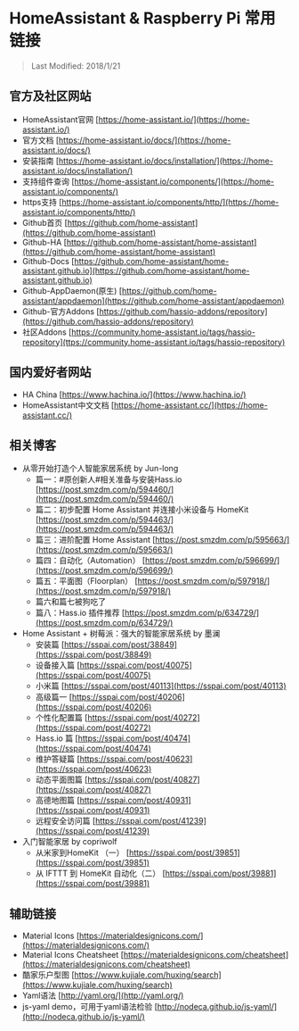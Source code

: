 # HomeAssistant & Raspberry Pi 常用链接

> Last Modified: 2018/1/21

## 官方及社区网站
- HomeAssistant官网 [https://home-assistant.io/](https://home-assistant.io/)
- 官方文档 [https://home-assistant.io/docs/](https://home-assistant.io/docs/)
- 安装指南 [https://home-assistant.io/docs/installation/](https://home-assistant.io/docs/installation/)
- 支持组件查询 [https://home-assistant.io/components/](https://home-assistant.io/components/)
- https支持 [https://home-assistant.io/components/http/](https://home-assistant.io/components/http/)
- Github首页 [https://github.com/home-assistant](https://github.com/home-assistant)
- Github-HA [https://github.com/home-assistant/home-assistant](https://github.com/home-assistant/home-assistant)
- Github-Docs [https://github.com/home-assistant/home-assistant.github.io](https://github.com/home-assistant/home-assistant.github.io)
- Github-AppDaemon(原生) [https://github.com/home-assistant/appdaemon](https://github.com/home-assistant/appdaemon)
- Github-官方Addons [https://github.com/hassio-addons/repository](https://github.com/hassio-addons/repository)
- 社区Addons [https://community.home-assistant.io/tags/hassio-repository](ttps://community.home-assistant.io/tags/hassio-repository)

## 国内爱好者网站
- HA China [https://www.hachina.io/](https://www.hachina.io/)
- HomeAssistant中文文档 [https://home-assistant.cc/](https://home-assistant.cc/)

## 相关博客
- 从零开始打造个人智能家居系统 by Jun-long
	- 篇一：#原创新人#相关准备与安装Hass.io [https://post.smzdm.com/p/594460/](https://post.smzdm.com/p/594460/)
	- 篇二：初步配置 Home Assistant 并连接小米设备与 HomeKit [https://post.smzdm.com/p/594463/](https://post.smzdm.com/p/594463/)
	- 篇三：进阶配置 Home Assistant [https://post.smzdm.com/p/595663/](https://post.smzdm.com/p/595663/)
	- 篇四：自动化（Automation） [https://post.smzdm.com/p/596699/](https://post.smzdm.com/p/596699/)
	- 篇五：平面图（Floorplan） [https://post.smzdm.com/p/597918/](https://post.smzdm.com/p/597918/)
	- 篇六和篇七被狗吃了
	- 篇八：Hass.io 插件推荐 [https://post.smzdm.com/p/634729/](https://post.smzdm.com/p/634729/)
- Home Assistant + 树莓派：强大的智能家居系统 by 墨澜
	- 安装篇 [https://sspai.com/post/38849](https://sspai.com/post/38849)
	- 设备接入篇 [https://sspai.com/post/40075](https://sspai.com/post/40075)
	- 小米篇 [https://sspai.com/post/40113](https://sspai.com/post/40113)
	- 高级篇一 [https://sspai.com/post/40206](https://sspai.com/post/40206)
	- 个性化配置篇 [https://sspai.com/post/40272](https://sspai.com/post/40272)
	- Hass.io 篇 [https://sspai.com/post/40474](https://sspai.com/post/40474)
	- 维护答疑篇 [https://sspai.com/post/40623](https://sspai.com/post/40623)
	- 动态平面图篇 [https://sspai.com/post/40827](https://sspai.com/post/40827)
	- 高德地图篇 [https://sspai.com/post/40931](https://sspai.com/post/40931)
	- 远程安全访问篇 [https://sspai.com/post/41239](https://sspai.com/post/41239)
- 入门智能家居 by copriwolf
	- 从米家到HomeKit （一） [https://sspai.com/post/39851](https://sspai.com/post/39851)
	- 从 IFTTT 到 HomeKit 自动化（二） [https://sspai.com/post/39881](https://sspai.com/post/39881)

## 辅助链接
- Material Icons [https://materialdesignicons.com/](https://materialdesignicons.com/)
- Material Icons Cheatsheet [https://materialdesignicons.com/cheatsheet](https://materialdesignicons.com/cheatsheet)
- 酷家乐户型图 [https://www.kujiale.com/huxing/search](https://www.kujiale.com/huxing/search)
- Yaml语法 [http://yaml.org/](http://yaml.org/)
- js-yaml demo，可用于yaml语法检验 [http://nodeca.github.io/js-yaml/](http://nodeca.github.io/js-yaml/)
